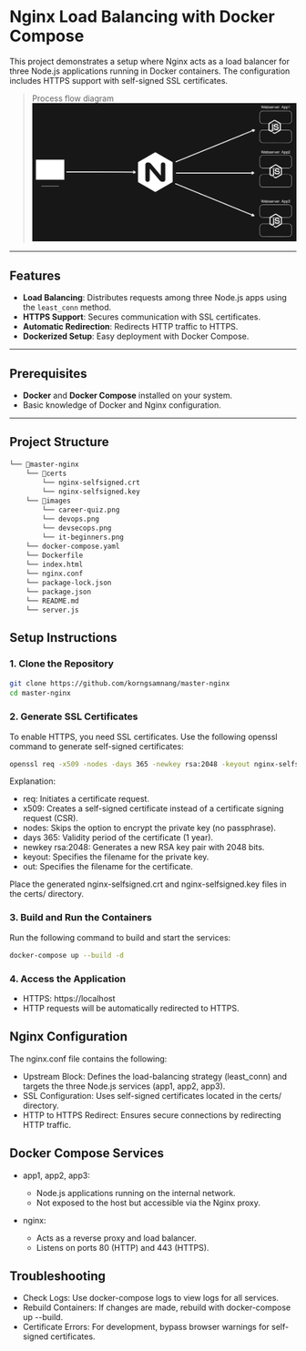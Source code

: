 # Nginx Load Balancing with Docker Compose

This project demonstrates a setup where Nginx acts as a load balancer for three Node.js applications running in Docker containers. The configuration includes HTTPS support with self-signed SSL certificates.

> Process flow diagram
> ![](diagram.png)

---

## Features

-   **Load Balancing**: Distributes requests among three Node.js apps using the `least_conn` method.
-   **HTTPS Support**: Secures communication with SSL certificates.
-   **Automatic Redirection**: Redirects HTTP traffic to HTTPS.
-   **Dockerized Setup**: Easy deployment with Docker Compose.

---

## Prerequisites

-   **Docker** and **Docker Compose** installed on your system.
-   Basic knowledge of Docker and Nginx configuration.

---

## Project Structure

```
└── 📁master-nginx
    └── 📁certs
        └── nginx-selfsigned.crt
        └── nginx-selfsigned.key
    └── 📁images
        └── career-quiz.png
        └── devops.png
        └── devsecops.png
        └── it-beginners.png
    └── docker-compose.yaml
    └── Dockerfile
    └── index.html
    └── nginx.conf
    └── package-lock.json
    └── package.json
    └── README.md
    └── server.js
```

## Setup Instructions

### 1. Clone the Repository

```bash
git clone https://github.com/korngsamnang/master-nginx
cd master-nginx
```

### 2. Generate SSL Certificates

To enable HTTPS, you need SSL certificates. Use the following openssl command to generate self-signed certificates:

```bash
openssl req -x509 -nodes -days 365 -newkey rsa:2048 -keyout nginx-selfsigned.key -out nginx-selfsigned.crt
```

Explanation:

-   req: Initiates a certificate request.
-   x509: Creates a self-signed certificate instead of a certificate signing request (CSR).
-   nodes: Skips the option to encrypt the private key (no passphrase).
-   days 365: Validity period of the certificate (1 year).
-   newkey rsa:2048: Generates a new RSA key pair with 2048 bits.
-   keyout: Specifies the filename for the private key.
-   out: Specifies the filename for the certificate.

Place the generated nginx-selfsigned.crt and nginx-selfsigned.key files in the certs/ directory.

### 3. Build and Run the Containers

Run the following command to build and start the services:

```bash
docker-compose up --build -d
```

### 4. Access the Application

-   HTTPS: https://localhost
-   HTTP requests will be automatically redirected to HTTPS.

## Nginx Configuration

The nginx.conf file contains the following:

-   Upstream Block: Defines the load-balancing strategy (least_conn) and targets the three Node.js services (app1, app2, app3).
-   SSL Configuration: Uses self-signed certificates located in the certs/ directory.
-   HTTP to HTTPS Redirect: Ensures secure connections by redirecting HTTP traffic.

## Docker Compose Services

-   app1, app2, app3:

    -   Node.js applications running on the internal network.
    -   Not exposed to the host but accessible via the Nginx proxy.

-   nginx:

    -   Acts as a reverse proxy and load balancer.
    -   Listens on ports 80 (HTTP) and 443 (HTTPS).

## Troubleshooting

-   Check Logs: Use docker-compose logs to view logs for all services.
-   Rebuild Containers: If changes are made, rebuild with docker-compose up --build.
-   Certificate Errors: For development, bypass browser warnings for self-signed certificates.
